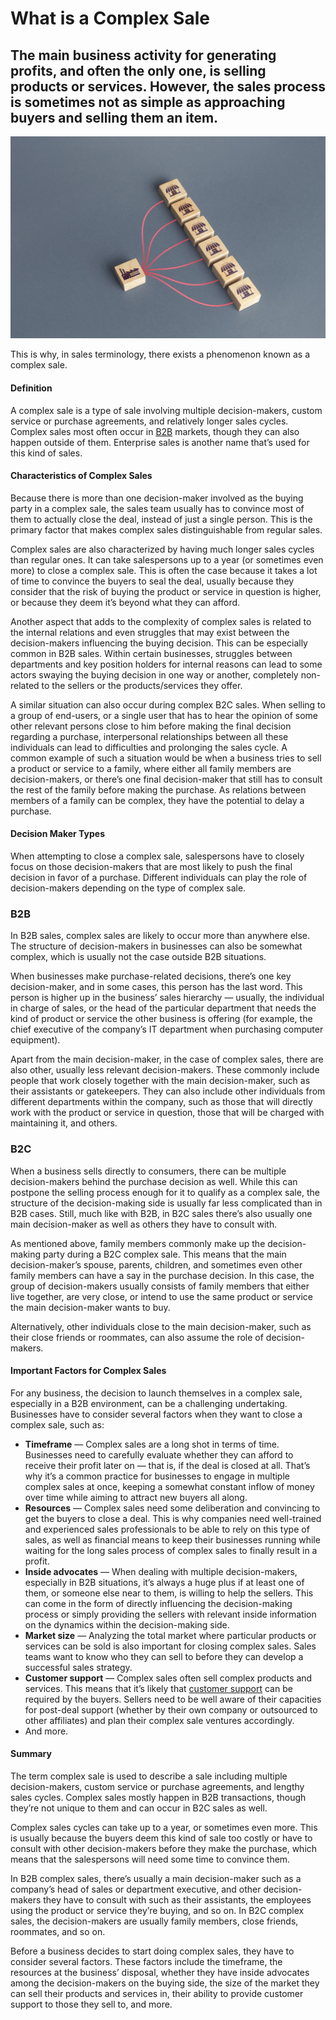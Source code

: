 # What is a Complex Sale

## The main business activity for generating profits, and often the only one, is selling products or services. However, the sales process is sometimes not as simple as approaching buyers and selling them an item. 

![what is a complex sale](./img/supplier-factory-stores-manufacturer-producer-logistics-shops-goods-supply-related-network-industries_t20_0XGJ9V.webp)

This is why, in sales terminology, there exists a phenomenon known as a complex sale.

#### Definition

A complex sale is a type of sale involving multiple decision-makers, custom service or purchase agreements, and relatively longer sales cycles. Complex sales most often occur in [B2B](https://rev.team/kb/what-is-b2b) markets, though they can also happen outside of them. Enterprise sales is another name that’s used for this kind of sales.

#### Characteristics of Complex Sales

Because there is more than one decision-maker involved as the buying party in a complex sale, the sales team usually has to convince most of them to actually close the deal, instead of just a single person. This is the primary factor that makes complex sales distinguishable from regular sales.

Complex sales are also characterized by having much longer sales cycles than regular ones. It can take salespersons up to a year (or sometimes even more) to close a complex sale. This is often the case because it takes a lot of time to convince the buyers to seal the deal, usually because they consider that the risk of buying the product or service in question is higher, or because they deem it’s beyond what they can afford. 

Another aspect that adds to the complexity of complex sales is related to the internal relations and even struggles that may exist between the decision-makers influencing the buying decision. This can be especially common in B2B sales. Within certain businesses, struggles between departments and key position holders for internal reasons can lead to some actors swaying the buying decision in one way or another, completely non-related to the sellers or the products/services they offer. 

A similar situation can also occur during complex B2C sales. When selling to a group of end-users, or a single user that has to hear the opinion of some other relevant persons close to him before making the final decision regarding a purchase, interpersonal relationships between all these individuals can lead to difficulties and prolonging the sales cycle. A common example of such a situation would be when a business tries to sell a product or service to a family, where either all family members are decision-makers, or there’s one final decision-maker that still has to consult the rest of the family before making the purchase. As relations between members of a family can be complex, they have the potential to delay a purchase. 

#### Decision Maker Types

When attempting to close a complex sale, salespersons have to closely focus on those decision-makers that are most likely to push the final decision in favor of a purchase. Different individuals can play the role of decision-makers depending on the type of complex sale. 

### B2B

In B2B sales, complex sales are likely to occur more than anywhere else. The structure of decision-makers in businesses can also be somewhat complex, which is usually not the case outside B2B situations.

When businesses make purchase-related decisions, there’s one key decision-maker, and in some cases, this person has the last word. This person is higher up in the business’ sales hierarchy — usually, the individual in charge of sales, or the head of the particular department that needs the kind of product or service the other business is offering (for example, the chief executive of the company’s IT department when purchasing computer equipment). 

Apart from the main decision-maker, in the case of complex sales, there are also other, usually less relevant decision-makers. These commonly include people that work closely together with the main decision-maker, such as their assistants or gatekeepers. They can also include other individuals from different departments within the company, such as those that will directly work with the product or service in question, those that will be charged with maintaining it, and others.   

### B2C

When a business sells directly to consumers, there can be multiple decision-makers behind the purchase decision as well. While this can postpone the selling process enough for it to qualify as a complex sale, the structure of the decision-making side is usually far less complicated than in B2B cases. Still, much like with B2B, in B2C sales there’s also usually one main decision-maker as well as others they have to consult with. 

As mentioned above, family members commonly make up the decision-making party during a B2C complex sale. This means that the main decision-maker’s spouse, parents, children, and sometimes even other family members can have a say in the purchase decision. In this case, the group of decision-makers usually consists of family members that either live together, are very close, or intend to use the same product or service the main decision-maker wants to buy. 

Alternatively, other individuals close to the main decision-maker, such as their close friends or roommates, can also assume the role of decision-makers.

#### Important Factors for Complex Sales

For any business, the decision to launch themselves in a complex sale, especially in a B2B environment, can be a challenging undertaking. Businesses have to consider several factors when they want to close a complex sale, such as:

* **Timeframe** — Complex sales are a long shot in terms of time. Businesses need to carefully evaluate whether they can afford to receive their profit later on — that is, if the deal is closed at all. That’s why it’s a common practice for businesses to engage in multiple complex sales at once, keeping a somewhat constant inflow of money over time while aiming to attract new buyers all along.
* **Resources** — Complex sales need some deliberation and convincing to get the buyers to close a deal. This is why companies need well-trained and experienced sales professionals to be able to rely on this type of sales, as well as financial means to keep their businesses running while waiting for the long sales process of complex sales to finally result in a profit.
* **Inside advocates** — When dealing with multiple decision-makers, especially in B2B situations, it’s always a huge plus if at least one of them, or someone else near to them, is willing to help the sellers. This can come in the form of directly influencing the decision-making process or simply providing the sellers with relevant inside information on the dynamics within the decision-making side.
* **Market size** — Analyzing the total market where particular products or services can be sold is also important for closing complex sales. Sales teams want to know who they can sell to before they can develop a successful sales strategy.
* **Customer support** — Complex sales often sell complex products and services. This means that it’s likely that [customer support](https://www.helpscout.com/helpu/definition-of-customer-support/) can be required by the buyers. Sellers need to be well aware of their capacities for post-deal support (whether by their own company or outsourced to other affiliates) and plan their complex sale ventures accordingly.
* And more.

#### Summary

The term complex sale is used to describe a sale including multiple decision-makers, custom service or purchase agreements, and lengthy sales cycles. Complex sales mostly happen in B2B transactions, though they’re not unique to them and can occur in B2C sales as well.

Complex sales cycles can take up to a year, or sometimes even more. This is usually because the buyers deem this kind of sale too costly or have to consult with other decision-makers before they make the purchase, which means that the salespersons will need some time to convince them.

In B2B complex sales, there’s usually a main decision-maker such as a company’s head of sales or department executive, and other decision-makers they have to consult with such as their assistants, the employees using the product or service they’re buying, and so on. In B2C complex sales, the decision-makers are usually family members, close friends, roommates, and so on.

Before a business decides to start doing complex sales, they have to consider several factors. These factors include the timeframe, the resources at the business’ disposal, whether they have inside advocates among the decision-makers on the buying side, the size of the market they can sell their products and services in, their ability to provide customer support to those they sell to, and more. 